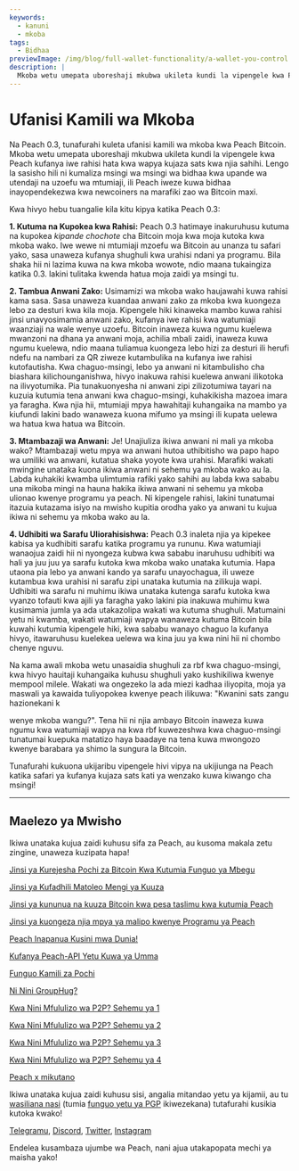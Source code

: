 ```yaml
---
keywords:
  - kanuni
  - mkoba
tags:
  - Bidhaa
previewImage: /img/blog/full-wallet-functionality/a-wallet-you-control.png
description: |
  Mkoba wetu umepata uboreshaji mkubwa ukileta kundi la vipengele kwa Peach kufanya iwe rahisi hata kwa wapya kujaza sats kwa njia sahihi.
---
```


# Ufanisi Kamili wa Mkoba

Na Peach 0.3, tunafurahi kuleta ufanisi kamili wa mkoba kwa Peach Bitcoin.
Mkoba wetu umepata uboreshaji mkubwa ukileta kundi la vipengele kwa Peach kufanya iwe rahisi hata kwa wapya kujaza sats kwa njia sahihi.
Lengo la sasisho hili ni kumaliza msingi wa msingi wa bidhaa kwa upande wa utendaji na uzoefu wa mtumiaji, ili Peach iweze kuwa bidhaa inayopendekezwa kwa newcoiners na marafiki zao wa Bitcoin maxi.

Kwa hivyo hebu tuangalie kila kitu kipya katika Peach 0.3:

**1. Kutuma na Kupokea kwa Rahisi:** Peach 0.3 hatimaye inakuruhusu kutuma na kupokea _kipande chochote_ cha Bitcoin moja kwa moja kutoka kwa mkoba wako. Iwe wewe ni mtumiaji mzoefu wa Bitcoin au unanza tu safari yako, sasa unaweza kufanya shughuli kwa urahisi ndani ya programu. Bila shaka hii ni lazima kuwa na kwa mkoba wowote, ndio maana tukaingiza katika 0.3. lakini tulitaka kwenda hatua moja zaidi ya msingi tu.

**2. Tambua Anwani Zako:** Usimamizi wa mkoba wako haujawahi kuwa rahisi kama sasa. Sasa unaweza kuandaa anwani zako za mkoba kwa kuongeza lebo za desturi kwa kila moja. Kipengele hiki kinaweka mambo kuwa rahisi jinsi unavyosimamia anwani zako, kufanya iwe rahisi kwa watumiaji waanziaji na wale wenye uzoefu.
Bitcoin inaweza kuwa ngumu kuelewa mwanzoni na dhana ya anwani moja, achilia mbali zaidi, inaweza kuwa ngumu kuelewa, ndio maana tuliamua kuongeza lebo hizi za desturi ili herufi ndefu na nambari za QR ziweze kutambulika na kufanya iwe rahisi kutofautisha. Kwa chaguo-msingi, lebo ya anwani ni kitambulisho cha biashara kilichounganishwa, hivyo inakuwa rahisi kuelewa anwani ilikotoka na ilivyotumika.
Pia tunakuonyesha ni anwani zipi zilizotumiwa tayari na kuzuia kutumia tena anwani kwa chaguo-msingi, kuhakikisha mazoea imara ya faragha.
Kwa njia hii, mtumiaji mpya hawahitaji kuhangaika na mambo ya kiufundi lakini bado wanaweza kuona mifumo ya msingi ili kupata uelewa wa hatua kwa hatua wa Bitcoin.

**3. Mtambazaji wa Anwani:** Je! Unajiuliza ikiwa anwani ni mali ya mkoba wako? Mtambazaji wetu mpya wa anwani hutoa uthibitisho wa papo hapo wa umiliki wa anwani, kutatua shaka yoyote kwa urahisi.
Marafiki wakati mwingine unataka kuona ikiwa anwani ni sehemu ya mkoba wako au la. Labda kuhakiki kwamba ulimtumia rafiki yako sahihi au labda kwa sababu una mikoba mingi na hauna hakika ikiwa anwani ni sehemu ya mkoba ulionao kwenye programu ya peach. Ni kipengele rahisi, lakini tunatumai itazuia kutazama isiyo na mwisho kupitia orodha yako ya anwani tu kujua ikiwa ni sehemu ya mkoba wako au la.

**4. Udhibiti wa Sarafu Uliorahisishwa:** Peach 0.3 inaleta njia ya kipekee kabisa ya kudhibiti sarafu katika programu ya rununu. Kwa watumiaji wanaojua zaidi hii ni nyongeza kubwa kwa sababu inaruhusu udhibiti wa hali ya juu juu ya sarafu kutoka kwa mkoba wako unataka kutumia. Hapa utaona pia lebo ya anwani kando ya sarafu unayochagua, ili uweze kutambua kwa urahisi ni sarafu zipi unataka kutumia na zilikuja wapi.
Udhibiti wa sarafu ni muhimu ikiwa unataka kutenga sarafu kutoka kwa vyanzo tofauti kwa ajili ya faragha yako lakini pia inakuwa muhimu kwa kusimamia jumla ya ada utakazolipa wakati wa kutuma shughuli. Matumaini yetu ni kwamba, wakati watumiaji wapya wanaweza kutuma Bitcoin bila kuwahi kutumia kipengele hiki, kwa sababu wanayo chaguo la kufanya hivyo, itawaruhusu kuelekea uelewa wa kina juu ya kwa nini hii ni chombo chenye nguvu.

Na kama awali mkoba wetu unasaidia shughuli za rbf kwa chaguo-msingi, kwa hivyo hauitaji kuhangaika kuhusu shughuli yako kushikiliwa kwenye mempool milele. Wakati wa ongezeko la ada miezi kadhaa iliyopita, moja ya maswali ya kawaida tuliyopokea kwenye peach ilikuwa: "Kwanini sats zangu hazionekani k

wenye mkoba wangu?". Tena hii ni njia ambayo Bitcoin inaweza kuwa ngumu kwa watumiaji wapya na kwa rbf kuwezeshwa kwa chaguo-msingi tunatumai kuepuka matatizo haya baadaye na tena kuwa mwongozo kwenye barabara ya shimo la sungura la Bitcoin.

Tunafurahi kukuona ukijaribu vipengele hivi vipya na ukijiunga na Peach katika safari ya kufanya kujaza sats kati ya wenzako kuwa kiwango cha msingi!

---

## Maelezo ya Mwisho

Ikiwa unataka kujua zaidi kuhusu sifa za Peach, au kusoma makala zetu zingine, unaweza kuzipata hapa!

[Jinsi ya Kurejesha Pochi za Bitcoin Kwa Kutumia Funguo ya Mbegu](https://peachbitcoin.com/sw/blog/how-to-restore-peach-wallet/)

[Jinsi ya Kufadhili Matoleo Mengi ya Kuuza](https://peachbitcoin.com/sw/blog/funding-multiple-sell-offers/)

[Jinsi ya kununua na kuuza Bitcoin kwa pesa taslimu kwa kutumia Peach](https://peachbitcoin.com/sw/blog/how-to-buy-and-sell-bitcoin-with-cash-using-peach/)

[Jinsi ya kuongeza njia mpya ya malipo kwenye Programu ya Peach](https://peachbitcoin.com/sw/blog/how-to-add-a-payment-method/)

[Peach Inapanua Kusini mwa Dunia!](https://peachbitcoin.com/sw/blog/peach-expands-to-the-global-south/)

[Kufanya Peach-API Yetu Kuwa ya Umma](https://peachbitcoin.com/sw/blog/making-our-peach-api-public/)

[Funguo Kamili za Pochi](https://peachbitcoin.com/sw/blog/full-wallet-functionality/)

[Ni Nini GroupHug?](https://peachbitcoin.com/sw/blog/group-hug/)

[Kwa Nini Mfululizo wa P2P? Sehemu ya 1](https://peachbitcoin.com/sw/blog/why-p2p-chapter-1/)

[Kwa Nini Mfululizo wa P2P? Sehemu ya 2](https://peachbitcoin.com/sw/blog/why-p2p-chapter-2/)

[Kwa Nini Mfululizo wa P2P? Sehemu ya 3](https://peachbitcoin.com/sw/blog/why-p2p-chapter-3-circular-economies/)

[Kwa Nini Mfululizo wa P2P? Sehemu ya 4](https://peachbitcoin.com/sw/blog/why-p2p-chapter-4-chains-of-trust/)

[Peach x mikutano](https://peachbitcoin.com/sw/blog/peach-for-meetups/)

Ikiwa unataka kujua zaidi kuhusu sisi, angalia mitandao yetu ya kijamii, au tu [wasiliana nasi](mailto:hello@peachbitcoin.com) (tumia [funguo yetu ya PGP](https://keys.openpgp.org/vks/v1/by-fingerprint/48339A19645E2E53488E0E5479E1B270FACD1BD2) ikiwezekana) tutafurahi kusikia kutoka kwako!

[Telegramu](https://t.me/+GkOW1J-ixBBkZWRk), [Discord](https://discord.gg/ypeHz3SW54), [Twitter](https://twitter.com/peachbitcoin), [Instagram](https://instagram.com/peachbitcoin)

Endelea kusambaza ujumbe wa Peach, nani ajua utakapopata mechi ya maisha yako!
